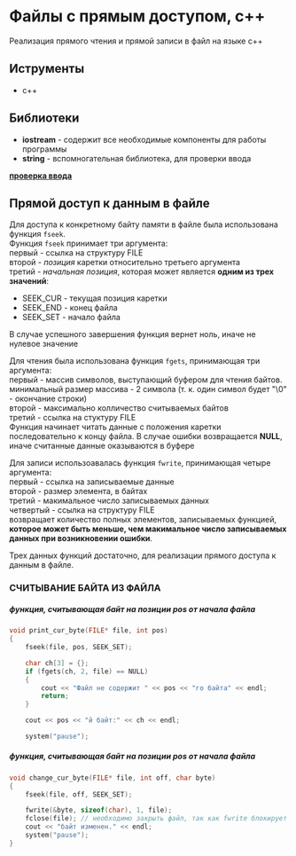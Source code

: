 # Файлы с прямым доступом, c++ 
Реализация прямого чтения и прямой записи в файл на языке с++

## Иструменты
* с++
## Библиотеки
* **iostream** - содержит все необходимые компоненты для работы программы
* **string** - вспомногательная библиотека, для проверки ввода

**[проверка ввода](https://github.com/NickFate/input_check_c_plus_plus)**

## Прямой доступ к данным в файле


Для доступа к конкретному байту памяти в файле была использована функция `fseek`. <br> 
Функция `fseek` принимает три аргумента:<br>  первый - ссылка на  cтруктуру FILE <br>
второй - *позиция* каретки относительно третьего аргумента <br>
третий - *начальная позиция*, которая может является **одним из трех значений**: 
* SEEK_CUR - текущая позиция каретки 
* SEEK_END - конец файла 
* SEEK_SET - начало файла

В случае успешного завершения функция вернет ноль, иначе не нулевое значение

Для чтения была использована функция `fgets`, принимающая три аргумента: <br>
первый - массив символов, выступающий буфером для чтения байтов. минимальный размер массива - 2 символа (т. к. один символ будет "\0" - окончание строки) <br>
второй - максимально колличество считываемых байтов <br>
третий - ссылка на стуктуру FILE <br>
Функция начинает читать данные с положения каретки последовательно к концу файла.
В случае ошибки возвращается **NULL**, иначе считанные данные оказываются в буфере 

Для записи использоавалась функция `fwrite`, принимающая четыре аргумента: <br>
первый - ссылка на записываемые данные <br>
второй - размер элемента, в байтах <br>
третий - макимальное число записываемых данных <br>
четвертый - ссылка на структуру FILE <br>
возвращает количество полных элементов, записываемых функцией, **которое может быть меньше, чем макимальное число записываемых данных при возникновении ошибки**.

Трех данных функций достаточно, для реализации прямого доступа к данным в файле.

### СЧИТЫВАНИЕ БАЙТА ИЗ ФАЙЛА
##### функция, считывающая байт на позиции pos от начала файла
``` c++
void print_cur_byte(FILE* file, int pos)
{
    fseek(file, pos, SEEK_SET);

    char ch[3] = {};
    if (fgets(ch, 2, file) == NULL)
    {
        cout << "Файл не содержит " << pos << "го байта" << endl;
        return;
    }

    cout << pos << "й байт:" << ch << endl;

    system("pause");
```

##### функция, считывающая байт на позиции pos от начала файла
``` c++
void change_cur_byte(FILE* file, int off, char byte)
{
    fseek(file, off, SEEK_SET);

    fwrite(&byte, sizeof(char), 1, file);
    fclose(file); // необходимо закрыть файл, так как fwrite блокирует поток.
    cout << "байт изменен." << endl;
    system("pause");
}
```